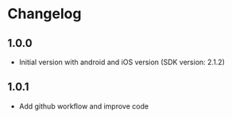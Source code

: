 # Changelog

## 1.0.0

* Initial version with android and iOS version (SDK version: 2.1.2)

## 1.0.1

* Add github workflow and improve code
